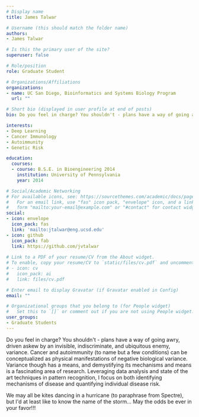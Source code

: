 ```yaml
---
# Display name
title: James Talwar

# Username (this should match the folder name)
authors:
- James Talwar

# Is this the primary user of the site?
superuser: false

# Role/position
role: Graduate Student

# Organizations/Affiliations
organizations:
- name: UC San Diego, Bioinformatics and Systems Biology Program
  url: ""

# Short bio (displayed in user profile at end of posts)
bio: Do you feel in charge? You shouldn't - plans have a way of going awry, driven askew by an invisible, indiscriminate, and ubiquitous enemy, variance. Cancer and autoimmunity (to name but a few conditions) can be conceptualized as physical manifestations of negative biological variance. Variance though has a means, and demystifying its mechanisms and means is a fascinating area of research. Leveraging data analysis and state of the art techniques in pattern recognition, I focus on both identifying mechanisms of disease and quantifying individual disease risk.

interests:
- Deep Learning
- Cancer Immunology
- Autoimmunity
- Genetic Risk

education:
  courses:
  - course: B.S.E. in Bioengineering 2014
    institution: University of Pennsylvania
    year: 2014

# Social/Academic Networking
# For available icons, see: https://sourcethemes.com/academic/docs/page-builder/#icons
#   For an email link, use "fas" icon pack, "envelope" icon, and a link in the
#   form "mailto:your-email@example.com" or "#contact" for contact widget.
social:
- icon: envelope
  icon_pack: fas
  link: 'mailto:jtalwar@eng.ucsd.edu'
- icon: github
  icon_pack: fab
  link: https://github.com/jvtalwar
  
# Link to a PDF of your resume/CV from the About widget.
# To enable, copy your resume/CV to `static/files/cv.pdf` and uncomment the lines below.
# - icon: cv
#   icon_pack: ai
#   link: files/cv.pdf

# Enter email to display Gravatar (if Gravatar enabled in Config)
email: ""

# Organizational groups that you belong to (for People widget)
#   Set this to `[]` or comment out if you are not using People widget.
user_groups:
- Graduate Students
---
```


Do you feel in charge? You shouldn't - plans have a way of going awry, driven askew by an invisible, indiscriminate, and ubiquitous enemy, variance. Cancer and autoimmunity (to name but a few conditions) can be conceptualized as physical manifestations of negative biological variance. Variance though has a means, and demystifying its mechanisms and means is a fascinating area of research. Leveraging data analysis and state of the art techniques in pattern recognition, I focus on both identifying mechanisms of disease and quantifying individual disease risk. 

We may all be kites dancing in a hurricane (to paraphrase from Spectre), but I'd at least like to know the name of the storm... May the odds be ever in your favor!!!